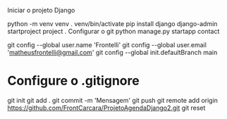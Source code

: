 Iniciar o projeto Django

python -m venv venv
. venv/bin/activate
pip install django
django-admin startproject project .
Configurar o git
python manage.py startapp contact

git config --global user.name 'Frontelli'
git config --global user.email 'matheusfrontelli@gmail.com'
git config --global init.defaultBranch main
# Configure o .gitignore
git init
git add .
git commit -m 'Mensagem'
git push
git remote add origin https://github.com/FrontCarcara/ProjetoAgendaDjango2.git
git reset <arquivo>